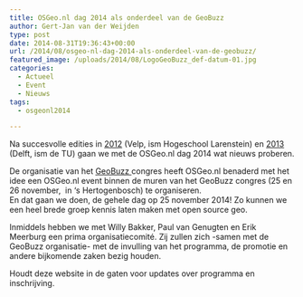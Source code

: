 ```yaml
---
title: OSGeo.nl dag 2014 als onderdeel van de GeoBuzz
author: Gert-Jan van der Weijden
type: post
date: 2014-08-31T19:36:43+00:00
url: /2014/08/osgeo-nl-dag-2014-als-onderdeel-van-de-geobuzz/
featured_image: /uploads/2014/08/LogoGeoBuzz_def-datum-01.jpg
categories:
  - Actueel
  - Event
  - Nieuws
tags:
  - osgeonl2014

---
```

Na succesvolle edities in [2012][1] (Velp, ism Hogeschool Larenstein) en [2013][2] (Delft, ism de TU) gaan we met de OSGeo.nl dag 2014 wat nieuws proberen.

De organisatie van het <a title="GeoBuzz congres" href="http://www.geobuzz.nl" target="_blank">GeoBuzz </a>congres heeft OSGeo.nl benaderd met het idee een OSGeo.nl event binnen de muren van het GeoBuzz congres (25 en 26 november,  in &#8216;s Hertogenbosch) te organiseren.  
En dat gaan we doen, de gehele dag op 25 november 2014! Zo kunnen we een heel brede groep kennis laten maken met open source geo.

Inmiddels hebben we met Willy Bakker, Paul van Genugten en Erik Meerburg een prima organisatiecomité. Zij zullen zich -samen met de GeoBuzz organisatie- met de invulling van het programma, de promotie en andere bijkomende zaken bezig houden.

Houdt deze website in de gaten voor updates over programma en inschrijving.

&nbsp;

 [1]: http://osgeo.nl/2012/06/160-bezoekers-op-osgeo-nl-dag-2012/ "160 Bezoekers op OSGeo.nl Dag 2012!"
 [2]: http://osgeo.nl/2013/11/osgeo-nl-dag-2013-een-succes/ "OSGeo.nl Dag 2013 – Een succes!"